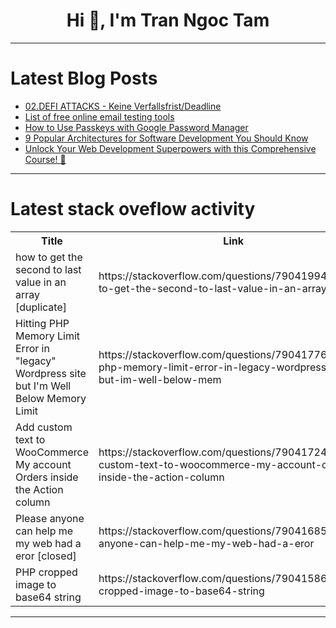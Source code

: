<h1 align="center">Hi 👋, I'm Tran Ngoc Tam</h1>

---

# Latest Blog Posts 
<!-- BLOG-POST-LIST:START -->
- [02.DEFI ATTACKS - Keine Verfallsfrist/Deadline](https://dev.to/thecodedoctor/02defi-attacks-keine-verfallsfristdeadline-1548)
- [List of free online email testing tools](https://dev.to/sweego/list-of-free-online-email-testing-tools-21co)
- [How to Use Passkeys with Google Password Manager](https://dev.to/corbado/how-to-use-passkeys-with-google-password-manager-4o25)
- [9 Popular Architectures for Software Development You Should Know](https://dev.to/viksingh/9-popular-architectures-for-software-development-you-should-know-25bf)
- [Unlock Your Web Development Superpowers with this Comprehensive Course! 🚀](https://dev.to/getvm/unlock-your-web-development-superpowers-with-this-comprehensive-course-16oh)
<!-- BLOG-POST-LIST:END -->

---

# Latest stack oveflow activity
<table>
  <tr><th>Title</th><th>Link</th></tr>
  <!-- STACKOVERFLOW:START --><tr><td>how to get the second to last value in an array [duplicate]</td><td>https://stackoverflow.com/questions/79041994/how-to-get-the-second-to-last-value-in-an-array</td></tr><tr><td>Hitting PHP Memory Limit Error in &quot;legacy&quot; Wordpress site but I&#39;m Well Below Memory Limit</td><td>https://stackoverflow.com/questions/79041776/hitting-php-memory-limit-error-in-legacy-wordpress-site-but-im-well-below-mem</td></tr><tr><td>Add custom text to WooCommerce My account Orders inside the Action column</td><td>https://stackoverflow.com/questions/79041724/add-custom-text-to-woocommerce-my-account-orders-inside-the-action-column</td></tr><tr><td>Please anyone can help me my web had a eror [closed]</td><td>https://stackoverflow.com/questions/79041685/please-anyone-can-help-me-my-web-had-a-eror</td></tr><tr><td>PHP cropped image to base64 string</td><td>https://stackoverflow.com/questions/79041586/php-cropped-image-to-base64-string</td></tr><!-- STACKOVERFLOW:END -->
</table>

---


